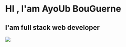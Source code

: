 
<h1>HI , I'am AyoUb BouGuerne</h1>
<h2>I'am full stack web developer</h2>

<a href="https://softwereayoub.github.io/project%20template/index.html"><img src="https://camo.githubusercontent.com/3e3512ed358793eab67fabf57eec3a7e890c672904a82611cf8f1786222b8545/68747470733a2f2f696d672e736869656c64732e696f2f62616467652f506f7274666f6c696f2d4d79253230506f7274666f6c696f2d627269676874677265656e3f7374796c653d666f722d7468652d6261646765"></a>
